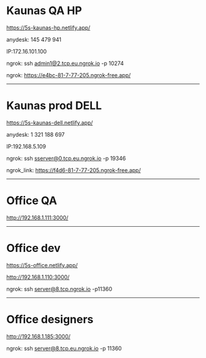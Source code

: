 # **Kaunas QA** HP

https://5s-kaunas-hp.netlify.app/

anydesk: 145 479 941

IP:172.16.101.100

ngrok: ssh admin1@2.tcp.eu.ngrok.io -p 10274

ngrok: https://e4bc-81-7-77-205.ngrok-free.app/
***


# **Kaunas prod** DELL

https://5s-kaunas-dell.netlify.app/

anydesk:  1 321 188 697

IP:192.168.5.109

ngrok: ssh sserver@0.tcp.eu.ngrok.io -p 19346

ngrok_link: https://f4d6-81-7-77-205.ngrok-free.app/
***

# **Office QA**

http://192.168.1.111:3000/
***

# **Office dev**

https://5s-office.netlify.app/

http://192.168.1.110:3000/

ngrok: ssh server@8.tcp.ngrok.io -p11360
***

# **Office designers**

http://192.168.1.185:3000/

ngrok: ssh server@8.tcp.eu.ngrok.io -p 11360
